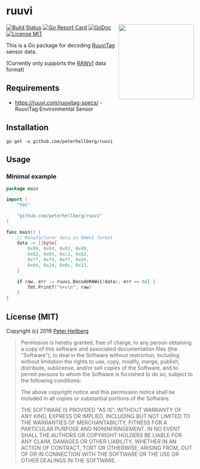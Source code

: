 # ruuvi

<img src="https://ruuvi.com/assets/images/ruuvitag.jpg" align="right" width="202">

[![Build Status](https://travis-ci.org/peterhellberg/ruuvi.svg?branch=master)](https://travis-ci.org/peterhellberg/ruuvi)
[![Go Report Card](https://goreportcard.com/badge/github.com/peterhellberg/ruuvi)](https://goreportcard.com/report/github.com/peterhellberg/ruuvi)
[![GoDoc](https://img.shields.io/badge/godoc-reference-blue.svg?style=flat)](https://godoc.org/github.com/peterhellberg/ruuvi)
[![License MIT](https://img.shields.io/badge/license-MIT-lightgrey.svg?style=flat)](https://github.com/peterhellberg/ruuvi#license-mit)

This is a Go package for decoding [RuuviTag](https://ruuvi.com/ruuvitag-specs/) sensor data.

(Currently only supports the [RAWv1](https://github.com/ruuvi/ruuvi-sensor-protocols#data-format-3-protocol-specification-rawv1) data format)

## Requirements

 - <https://ruuvi.com/ruuvitag-specs/> - RuuviTag Environmental Sensor

## Installation

    go get -u github.com/peterhellberg/ruuvi

## Usage

### Minimal example

```go
package main

import (
	"fmt"

	"github.com/peterhellberg/ruuvi"
)

func main() {
	// Manufacturer data in RAWv1 format
	data := []byte{
		0x99, 0x04, 0x03, 0x49,
		0x82, 0x01, 0xc1, 0x82,
		0xff, 0xf9, 0xff, 0xd4,
		0x04, 0x24, 0x0c, 0x13,
	}

	if raw, err := ruuvi.DecodeRAWv1(data); err == nil {
		fmt.Printf("%+v\n", raw)
	}
}
```

## License (MIT)

Copyright (c) 2019 [Peter Hellberg](https://c7.se)

> Permission is hereby granted, free of charge, to any person obtaining
> a copy of this software and associated documentation files (the
> "Software"), to deal in the Software without restriction, including
> without limitation the rights to use, copy, modify, merge, publish,
> distribute, sublicense, and/or sell copies of the Software, and to
> permit persons to whom the Software is furnished to do so, subject to
> the following conditions:
>
> The above copyright notice and this permission notice shall be
> included in all copies or substantial portions of the Software.
>
> THE SOFTWARE IS PROVIDED "AS IS", WITHOUT WARRANTY OF ANY KIND,
> EXPRESS OR IMPLIED, INCLUDING BUT NOT LIMITED TO THE WARRANTIES OF
> MERCHANTABILITY, FITNESS FOR A PARTICULAR PURPOSE AND
> NONINFRINGEMENT. IN NO EVENT SHALL THE AUTHORS OR COPYRIGHT HOLDERS BE
> LIABLE FOR ANY CLAIM, DAMAGES OR OTHER LIABILITY, WHETHER IN AN ACTION
> OF CONTRACT, TORT OR OTHERWISE, ARISING FROM, OUT OF OR IN CONNECTION
> WITH THE SOFTWARE OR THE USE OR OTHER DEALINGS IN THE SOFTWARE.
